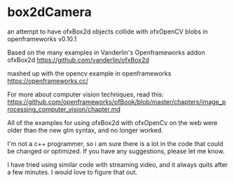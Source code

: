 # box2dCamera
an attempt to have ofxBox2d objects collide with ofxOpenCV blobs in openframeworks v0.10.1

Based on the many examples in Vanderlin's Openframeworks addon ofxBox2d
https://github.com/vanderlin/ofxBox2d

mashed up with the opencv example in openframeworks
https://openframeworks.cc/

For more about computer vision techniques, read this:
https://github.com/openframeworks/ofBook/blob/master/chapters/image_processing_computer_vision/chapter.md

All of the examples for using ofxBox2d with ofxOpenCv on the web were older than the new glm syntax,
and no longer worked.

I'm not a c++ programmer, so i am sure there is a lot in the code that could be changed or optimized.
If you have any suggestions, please let me know.

I have tried using similar code with streaming video, and it always quits after a few minutes. I would love to figure that out.
